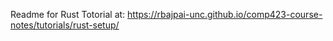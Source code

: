 Readme for Rust Totorial at: https://rbajpai-unc.github.io/comp423-course-notes/tutorials/rust-setup/
